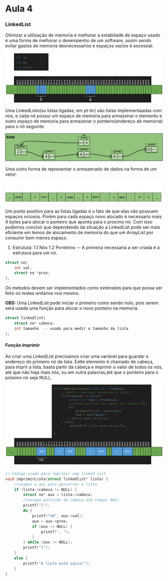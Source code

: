 # Aula 4

### LinkedList

Otimizar a utilização de memoria e melhorar a estabiliade de espaço usado é uma forma de melhorar o desempenho de um software, assim sendo evitar gastos de memoria desnecessarios e espaços vazios é excessial.

<img src="./img/linkedlist-gerenciamento-memoria.gif">

Uma LinkedLists(ou listas ligadas, em pt-br) são listas implementaadas com nós, e cada nó possui um espaço de memória para armazenar o elemento e outro espaço de memoria para armazenar o ponteiro(endereço de memória) para o nó seguinte.

<img src="./img/linkedlist-apresentacao.png">

Uma outra forma de representar o armazenado de dados na forma de um vetor.

<img src="./img/linkedlist-apresentacao-2.png">

Um ponto positivo para as listas ligadas é o fato de que elas não possuem espaços ociosos. Porém para cada espaço novo alocado é necessario mais 4 bytes para alocar o ponteiro que aponta para o proximo nó. Com isso podemos concluir que dependendo da situação a LinkedList pode ser mais eficiente em temos de alocamento de memoria do que um ArrayList por consumir bem menos espaço.

1. Estrututa:
    1.1 Nós
    1.2 Ponteiros
-- A primeira necessaria a ser criada é a estrutura para um nó.

```C
struct no{
    int val;
    struct no *prox;
};
```
Os metodos devem ser implementados como extensões para que possa ser feito os testes unitarios nos mesmo.

**OBS:** Uma LinkedList pode iniciar o primeiro como sendo nulo, pois serem será usada uma função para alocar o novo ponteiro na memoria.

```C
struct linkedlist{
    struct no* cabeca;
    int tamanho  -- usado para medir o tamanho da lista
};
```
#### Função imprimir

Ao criar uma LinkedList precisamos criar uma variável para guardar o endereço do primeiro nó da lista. Estte elemento é chamado de cabeça, para imprir a lista, basta partir da cabeça e imprimir o valor de todos os nós, até que não haja mais nós, ou em outra palavras,até que o ponteiro para o próximo nó seja NULL.

<img src="./img/linkedlist-impressao.gif">

```C
// Código usado para imprimir uma linked list
void imprimirLista(struct linkedlist* lista) {
    //usamos o aux para percorrer a lista
    if (lista->cabeca != NULL) {
        struct no* aux = lista->cabeca;
        //navega partindo da cabeça até chegar NULL
        printf("[");
        do {
            printf("%d", aux->val);
            aux = aux->prox;
            if (aux != NULL) {
                printf(", ");
            }
        } while (aux != NULL);
        printf("]");
    }
    else {
        printf("A lista está vazia!");
    }
}

```